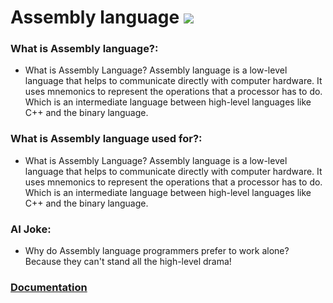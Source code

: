 # Assembly language ![](https://www.tiobe.com/wp-content/themes/tiobe/tiobe-index/images/Assembly_language.png)
### What is Assembly language?:
- What is Assembly Language? Assembly language is a low-level language that helps to communicate directly with computer hardware. It uses mnemonics to represent the operations that a processor has to do. Which is an intermediate language between high-level languages like C++ and the binary language.

### What is Assembly language used for?:
- What is Assembly Language? Assembly language is a low-level language that helps to communicate directly with computer hardware. It uses mnemonics to represent the operations that a processor has to do. Which is an intermediate language between high-level languages like C++ and the binary language.

### AI Joke:
- Why do Assembly language programmers prefer to work alone?  Because they can't stand all the high-level drama!

### [Documentation](https://docs.oracle.com/cd/E19253-01/817-5477/817-5477.pdf)